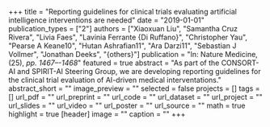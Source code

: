 +++
title = "Reporting guidelines for clinical trials evaluating artificial intelligence interventions are needed"
date = "2019-01-01"
publication_types = ["2"]
authors = ["Xiaoxuan Liu", "Samantha Cruz Rivera", "Livia Faes", "Lavinia Ferrante {Di Ruffano}", "Christopher Yau", "Pearse A Keane10", "Hutan Ashrafian11", "Ara Darzi11", "Sebastian J Vollmer", "Jonathan Deeks", "{others}"]
publication = "In: Nature Medicine, (25), _pp. 1467–-1468_"
featured = true
abstract = "As part of the CONSORT-AI and SPIRIT-AI Steering Group, we are developing reporting guidelines for the clinical trial evaluation of AI-driven medical interventations."
abstract_short = ""
image_preview = ""
selected = false
projects = []
tags = []
url_pdf = ""
url_preprint = ""
url_code = ""
url_dataset = ""
url_project = ""
url_slides = ""
url_video = ""
url_poster = ""
url_source = ""
math = true
highlight = true
[header]
image = ""
caption = ""
+++
